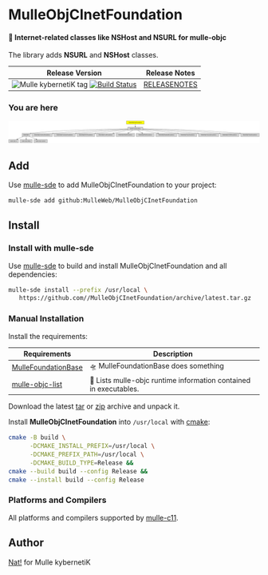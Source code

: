 # MulleObjCInetFoundation

#### 📠 Internet-related classes like NSHost and NSURL for mulle-objc

The library adds **NSURL** and **NSHost** classes.


| Release Version                                       | Release Notes
|-------------------------------------------------------|--------------
| ![Mulle kybernetiK tag](https://img.shields.io/github/tag/MulleWeb/MulleObjCInetFoundation.svg?branch=release) [![Build Status](https://github.com/MulleWeb/MulleObjCInetFoundation/workflows/CI/badge.svg?branch=release)](//github.com/MulleWeb/MulleObjCInetFoundation/actions) | [RELEASENOTES](RELEASENOTES.md) |








### You are here

![Overview](overview.dot.svg)


## Add

Use [mulle-sde](//github.com/mulle-sde) to add MulleObjCInetFoundation to your project:

``` sh
mulle-sde add github:MulleWeb/MulleObjCInetFoundation
```

## Install

### Install with mulle-sde

Use [mulle-sde](//github.com/mulle-sde) to build and install MulleObjCInetFoundation and all dependencies:

``` sh
mulle-sde install --prefix /usr/local \
   https://github.com//MulleObjCInetFoundation/archive/latest.tar.gz
```

### Manual Installation

Install the requirements:

| Requirements                                 | Description
|----------------------------------------------|-----------------------
| [MulleFoundationBase](https://github.com/MulleFoundation/MulleFoundationBase)             | 🛸 MulleFoundationBase does something
| [mulle-objc-list](https://github.com/mulle-objc/mulle-objc-list)             | 📒 Lists mulle-objc runtime information contained in executables.

Download the latest [tar](https://github.com/MulleWeb/MulleObjCInetFoundation/archive/refs/tags/latest.tar.gz) or [zip](https://github.com/MulleWeb/MulleObjCInetFoundation/archive/refs/tags/latest.zip) archive and unpack it.

Install **MulleObjCInetFoundation** into `/usr/local` with [cmake](https://cmake.org):

``` sh
cmake -B build \
      -DCMAKE_INSTALL_PREFIX=/usr/local \
      -DCMAKE_PREFIX_PATH=/usr/local \
      -DCMAKE_BUILD_TYPE=Release &&
cmake --build build --config Release &&
cmake --install build --config Release
```

### Platforms and Compilers

All platforms and compilers supported by
[mulle-c11](//github.com/mulle-c/mulle-c11).


## Author

[Nat!](https://mulle-kybernetik.com/weblog) for Mulle kybernetiK  

